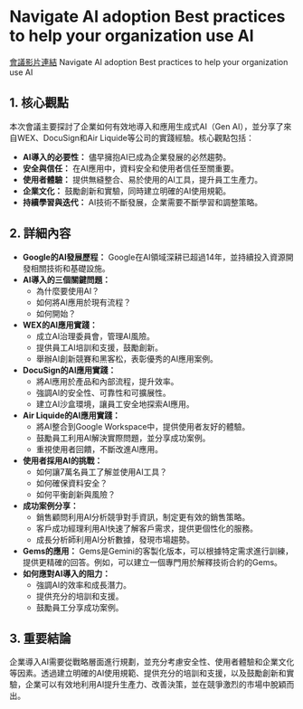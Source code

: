 # Navigate AI adoption Best practices to help your organization use AI
[會議影片連結](https://www.youtube.com/watch?v=TeBHQb63GDI)
Navigate AI adoption Best practices to help your organization use AI

## 1. 核心觀點

本次會議主要探討了企業如何有效地導入和應用生成式AI（Gen AI），並分享了來自WEX、DocuSign和Air Liquide等公司的實踐經驗。核心觀點包括：

*   **AI導入的必要性：** 儘早擁抱AI已成為企業發展的必然趨勢。
*   **安全與信任：** 在AI應用中，資料安全和使用者信任至關重要。
*   **使用者體驗：** 提供無縫整合、易於使用的AI工具，提升員工生產力。
*   **企業文化：** 鼓勵創新和實驗，同時建立明確的AI使用規範。
*   **持續學習與迭代：** AI技術不斷發展，企業需要不斷學習和調整策略。

## 2. 詳細內容

*   **Google的AI發展歷程：** Google在AI領域深耕已超過14年，並持續投入資源開發相關技術和基礎設施。
*   **AI導入的三個關鍵問題：**
    *   為什麼要使用AI？
    *   如何將AI應用於現有流程？
    *   如何開始？
*   **WEX的AI應用實踐：**
    *   成立AI治理委員會，管理AI風險。
    *   提供員工AI培訓和支援，鼓勵創新。
    *   舉辦AI創新競賽和黑客松，表彰優秀的AI應用案例。
*   **DocuSign的AI應用實踐：**
    *   將AI應用於產品和內部流程，提升效率。
    *   強調AI的安全性、可靠性和可擴展性。
    *   建立AI沙盒環境，讓員工安全地探索AI應用。
*   **Air Liquide的AI應用實踐：**
    *   將AI整合到Google Workspace中，提供使用者友好的體驗。
    *   鼓勵員工利用AI解決實際問題，並分享成功案例。
    *   重視使用者回饋，不斷改進AI應用。
*   **使用者採用AI的挑戰：**
    *   如何讓7萬名員工了解並使用AI工具？
    *   如何確保資料安全？
    *   如何平衡創新與風險？
*   **成功案例分享：**
    *   銷售顧問利用AI分析競爭對手資訊，制定更有效的銷售策略。
    *   客戶成功經理利用AI快速了解客戶需求，提供更個性化的服務。
    *   成長分析師利用AI分析數據，發現市場趨勢。
*   **Gems的應用：** Gems是Gemini的客製化版本，可以根據特定需求進行訓練，提供更精確的回答。例如，可以建立一個專門用於解釋技術合約的Gems。
*   **如何應對AI導入的阻力：**
    *   強調AI的效率和成長潛力。
    *   提供充分的培訓和支援。
    *   鼓勵員工分享成功案例。

## 3. 重要結論

企業導入AI需要從戰略層面進行規劃，並充分考慮安全性、使用者體驗和企業文化等因素。透過建立明確的AI使用規範、提供充分的培訓和支援，以及鼓勵創新和實驗，企業可以有效地利用AI提升生產力、改善決策，並在競爭激烈的市場中脫穎而出。
